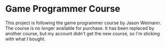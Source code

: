# Game Programmer Course

This project is following the game programmer course by Jason Weimann. The course is no longer available for purchase. It has been replaced by another course, but my account didn't get the new course, so I'm sticking with what I bought.
